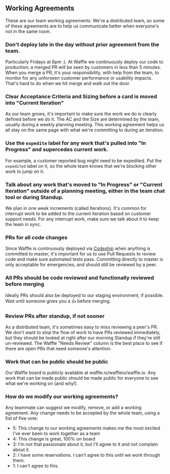 ## Working Agreements
These are our team working agreements. We're a distributed team, so some of these agreements are to help us communicate better when everyone's not in the same room.

### Don't deploy late in the day without prior agreement from the team.
Particularly Fridays at 6pm :). At Waffle we continuously deploy our code to production; a merged PR will be seen by customers in less than 5 minutes. When you merge a PR, it's your responsibility, with help from the team, to monitor for any unforseen customer performance or usability impacts. That's hard to do when we hit merge and walk out the door.

### Clear Acceptance Criteria and Sizing before a card is moved into "Current Iteration"
As our team grows, it's important to make sure the work we do is clearly defined before we do it. The AC and the Size are determined by the team, usually during a weekly planning meeting. This working agreement helps us all stay on the same page with what we're committing to during an iteration.

### Use the `expedite` label for any work that's pulled into "In Progress" and supercedes current work.
For example, a customer reported bug might need to be expedited. Put the `expedited` label on it, so the whole team knows that we're blocking other work to jump on it.

### Talk about any work that's moved to "In Progress" or "Current Iteration" outside of a planning meeting, either in the team chat tool or during Standup.
We plan in one week increments (called Iterations). It's common for interrupt work to be added to the current iteration based on customer support needs. For any interrupt work, make sure we talk about it to keep the team in sync.

### PRs for all code changes
Since Waffle is continuously deployed via [Codeship](https://codeship.com) when anything is committed to master, it's important for us to use Pull Requests to review code and make sure automated tests pass. Committing directly to master is only acceptable for emergencies, and should still be reviewed by a peer.

### All PRs should be code reviewed and functionally reviewed before merging
Ideally PRs should also be deployed to our staging environment, if possible. 
Wait until someone gives you a :+1: before merging.

### Review PRs after standup, if not sooner
As a distributed team, it's sometimes easy to miss reviewing a peer's PR. We don't want to stop the flow of work to have PRs reviewed immediately, but they should be looked at right after our morning Standup if they're still un-reviewed. The Waffle "Needs Review" column is the best place to see if there are open PRs that need someone's attention.

### Work that can be public should be public
Our Waffle board is publicly available at waffle.io/waffleio/waffle.io. Any work that can be made public should be made public for everyone to see what we're working on (and why!).

### How do we modify our working agreements?
Any teammate can suggest we modify, remove, or add a working agreement. Any change needs to be accepted by the whole team, using a fist of five vote:
- 5: This change to our working agreements makes me the most excited I've ever been to work together as a team
- 4: This change is great, 100% on board
- 3: I'm not that passionate about it, but I'll agree to it and not complain about it.
- 2: I have some reservations. I can't agree to this until we work through them.
- 1: I can't agree to this.

